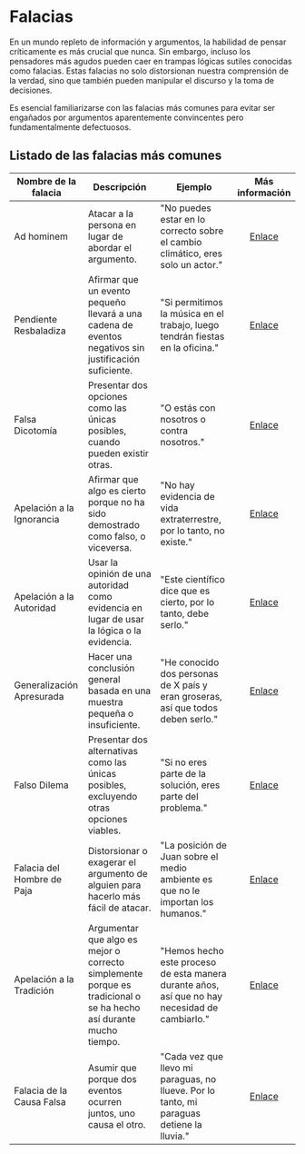 # Falacias

En un mundo repleto de información y argumentos, la habilidad de pensar críticamente es más crucial que nunca. Sin embargo, incluso los pensadores más agudos pueden caer en trampas lógicas sutiles conocidas como falacias. Estas falacias no solo distorsionan nuestra comprensión de la verdad, sino que también pueden manipular el discurso y la toma de decisiones. 

Es esencial familiarizarse con las falacias más comunes para evitar ser engañados por argumentos aparentemente convincentes pero fundamentalmente defectuosos.

## Listado de las falacias más comunes


|Nombre de la falacia|Descripción|Ejemplo|Más información|
|-|-|-|:-:|
|Ad hominem|Atacar a la persona en lugar de abordar el argumento. |"No puedes estar en lo correcto sobre el cambio climático, eres solo un actor."|[Enlace](https://es.wikipedia.org/wiki/Argumento_ad_hominem) |
|Pendiente Resbaladiza |Afirmar que un evento pequeño llevará a una cadena de eventos negativos sin justificación suficiente. |"Si permitimos la música en el trabajo, luego tendrán fiestas en la oficina." |[Enlace](https://es.wikipedia.org/wiki/Pendiente_resbaladiza) |
|Falsa Dicotomía |Presentar dos opciones como las únicas posibles, cuando pueden existir otras. |"O estás con nosotros o contra nosotros." |[Enlace](https://es.wikipedia.org/wiki/Falsa_dicotom%C3%ADa) |
|Apelación a la Ignorancia |Afirmar que algo es cierto porque no ha sido demostrado como falso, o viceversa. |"No hay evidencia de vida extraterrestre, por lo tanto, no existe." |[Enlace](https://es.wikipedia.org/wiki/Argumento_ad_ignorantiam) |
|Apelación a la Autoridad |Usar la opinión de una autoridad como evidencia en lugar de usar la lógica o la evidencia. |"Este científico dice que es cierto, por lo tanto, debe serlo." |[Enlace](https://es.wikipedia.org/wiki/Apelaci%C3%B3n_a_la_autoridad) |
|Generalización Apresurada |Hacer una conclusión general basada en una muestra pequeña o insuficiente. |"He conocido dos personas de X país y eran groseras, así que todos deben serlo."|[Enlace](https://es.wikipedia.org/wiki/Generalizaci%C3%B3n_apresurada) |
|Falso Dilema |Presentar dos alternativas como las únicas posibles, excluyendo otras opciones viables. |"Si no eres parte de la solución, eres parte del problema." |[Enlace](https://es.wikipedia.org/wiki/Falso_dilema) |
|Falacia del Hombre de Paja |Distorsionar o exagerar el argumento de alguien para hacerlo más fácil de atacar. |"La posición de Juan sobre el medio ambiente es que no le importan los humanos."|[Enlace](https://es.wikipedia.org/wiki/Falacia_del_hombre_de_paja) |
|Apelación a la Tradición |Argumentar que algo es mejor o correcto simplemente porque es tradicional o se ha hecho así durante mucho tiempo.|"Hemos hecho este proceso de esta manera durante años, así que no hay necesidad de cambiarlo."|[Enlace](https://es.wikipedia.org/wiki/Apelaci%C3%B3n_a_la_tradici%C3%B3n) |
|Falacia de la Causa Falsa |Asumir que porque dos eventos ocurren juntos, uno causa el otro. |"Cada vez que llevo mi paraguas, no llueve. Por lo tanto, mi paraguas detiene la lluvia."|[Enlace](https://es.wikipedia.org/wiki/Cum_hoc_ergo_propter_hoc) |
